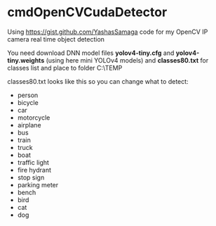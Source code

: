 # cmdOpenCVCudaDetector

Using https://gist.github.com/YashasSamaga code for my OpenCV IP camera real time object detection

You need download DNN model files **yolov4-tiny.cfg** and **yolov4-tiny.weights** (using here mini YOLOv4 models)
and **classes80.txt** for classes list and place to folder C:\TEMP

classes80.txt looks like this so you can change what to detect:

* person
* bicycle
* car
* motorcycle
* airplane
* bus
* train
* truck
* boat
* traffic light
* fire hydrant
* stop sign
* parking meter
* bench
* bird
* cat
* dog
